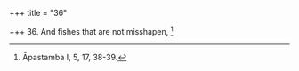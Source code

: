 +++
title = "36"

+++
36. And fishes that are not misshapen, [^33] 


[^33]:  Āpastamba I, 5, 17, 38-39.
